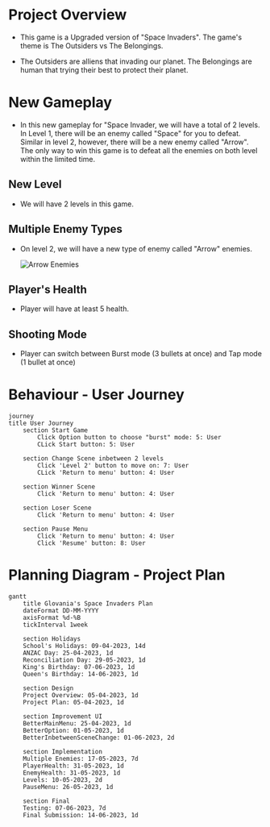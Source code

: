 # Project Overview

- This game is a Upgraded version of "Space Invaders". The game's theme is The Outsiders vs The Belongings.


- The Outsiders are alliens that invading our planet. The Belongings are human that trying their best to protect their planet. 


# New Gameplay

- In this new gameplay for "Space Invader, we will have a total of 2 levels. In Level 1, there will be an enemy called "Space" for you to defeat. Similar in level 2, however, there will be a new enemy called "Arrow". The only way to win this game is to defeat all the enemies on both level within the limited time.

## New Level

- We will have 2 levels in this game.
## Multiple Enemy Types
        
- On level 2, we will have a new type of enemy called "Arrow" enemies.

    ![Arrow Enemies](https://www.pngkit.com/png/detail/28-284284_starfoxx-spaceship-pixel-art-spaceship-png.png)

## Player's Health

- Player will have at least 5 health.

## Shooting Mode

- Player can switch between Burst mode (3 bullets at once) and Tap mode (1 bullet at once)
 
# Behaviour - User Journey

```mermaid
journey
title User Journey
    section Start Game
        Click Option button to choose "burst" mode: 5: User
        CLick Start button: 5: User

    section Change Scene inbetween 2 levels
        Click 'Level 2' button to move on: 7: User
        CLick 'Return to menu' button: 4: User

    section Winner Scene
        Click 'Return to menu' button: 4: User

    section Loser Scene
        Click 'Return to menu' button: 4: User

    section Pause Menu
        Click 'Return to menu' button: 4: User
        Click 'Resume' button: 8: User
```


# Planning Diagram - Project Plan

```mermaid
gantt
    title Glovania's Space Invaders Plan
    dateFormat DD-MM-YYYY
    axisFormat %d-%B
    tickInterval 1week

    section Holidays
    School's Holidays: 09-04-2023, 14d
    ANZAC Day: 25-04-2023, 1d
    Reconciliation Day: 29-05-2023, 1d
    King's Birthday: 07-06-2023, 1d
    Queen's Birthday: 14-06-2023, 1d

    section Design
    Project Overview: 05-04-2023, 1d
    Project Plan: 05-04-2023, 1d

    section Improvement UI
    BetterMainMenu: 25-04-2023, 1d
    BetterOption: 01-05-2023, 1d
    BetterInbetweenSceneChange: 01-06-2023, 2d

    section Implementation
    Multiple Enemies: 17-05-2023, 7d
    PlayerHealth: 31-05-2023, 1d
    EnemyHealth: 31-05-2023, 1d
    Levels: 10-05-2023, 2d
    PauseMenu: 26-05-2023, 1d

    section Final
    Testing: 07-06-2023, 7d
    Final Submission: 14-06-2023, 1d
```
